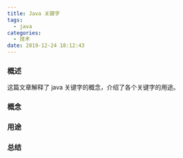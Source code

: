 ```yaml
---
title: Java 关键字
tags:
  - java 
categories:
  - 技术
date: 2019-12-24 18:12:43
---
```


### 概述

这篇文章解释了 java 关键字的概念，介绍了各个关键字的用途。


### 概念


### 用途


### 总结
